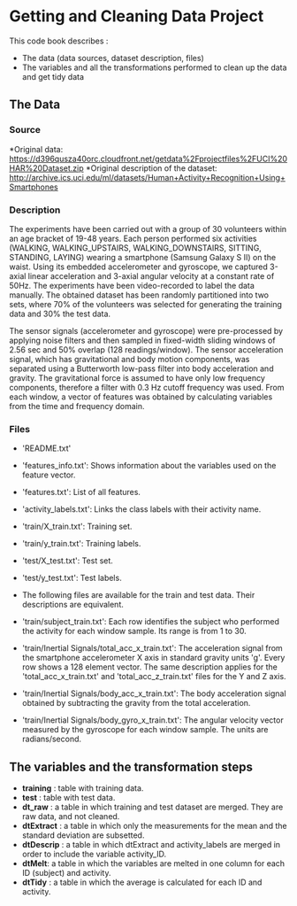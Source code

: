 # Getting and Cleaning Data Project

This code book describes : 

* The data (data sources, dataset description, files)
* The variables and all the transformations performed to clean up the data and get tidy data 

## The Data

### Source

*Original data: https://d396qusza40orc.cloudfront.net/getdata%2Fprojectfiles%2FUCI%20HAR%20Dataset.zip
*Original description of the dataset: http://archive.ics.uci.edu/ml/datasets/Human+Activity+Recognition+Using+Smartphones

### Description
The experiments have been carried out with a group of 30 volunteers within an age bracket of 19-48 years. Each person performed six activities (WALKING, WALKING_UPSTAIRS, WALKING_DOWNSTAIRS, SITTING, STANDING, LAYING) wearing a smartphone (Samsung Galaxy S II) on the waist. Using its embedded accelerometer and gyroscope, we captured 3-axial linear acceleration and 3-axial angular velocity at a constant rate of 50Hz. The experiments have been video-recorded to label the data manually. The obtained dataset has been randomly partitioned into two sets, where 70% of the volunteers was selected for generating the training data and 30% the test data.

The sensor signals (accelerometer and gyroscope) were pre-processed by applying noise filters and then sampled in fixed-width sliding windows of 2.56 sec and 50% overlap (128 readings/window). The sensor acceleration signal, which has gravitational and body motion components, was separated using a Butterworth low-pass filter into body acceleration and gravity. The gravitational force is assumed to have only low frequency components, therefore a filter with 0.3 Hz cutoff frequency was used. From each window, a vector of features was obtained by calculating variables from the time and frequency domain.

### Files

* 'README.txt'

* 'features_info.txt': Shows information about the variables used on the feature vector.

* 'features.txt': List of all features.

* 'activity_labels.txt': Links the class labels with their activity name.

* 'train/X_train.txt': Training set.

* 'train/y_train.txt': Training labels.

* 'test/X_test.txt': Test set.

* 'test/y_test.txt': Test labels.

* The following files are available for the train and test data. Their descriptions are equivalent.

* 'train/subject_train.txt': Each row identifies the subject who performed the activity for each window sample. Its range is from 1 to 30.

* 'train/Inertial Signals/total_acc_x_train.txt': The acceleration signal from the smartphone accelerometer X axis in standard gravity units 'g'. Every row shows a 128 element vector. The same description applies for the 'total_acc_x_train.txt' and 'total_acc_z_train.txt' files for the Y and Z axis.

* 'train/Inertial Signals/body_acc_x_train.txt': The body acceleration signal obtained by subtracting the gravity from the total acceleration.

* 'train/Inertial Signals/body_gyro_x_train.txt': The angular velocity vector measured by the gyroscope for each window sample. The units are radians/second.

## The variables and the transformation steps

* **training** : table with training data.
* **test** : table with test data.
* **dt_raw** : a table in which training and test dataset are merged. They are raw data, and not cleaned.
* **dtExtract** : a table in which only the measurements for the mean and the standard deviation are subsetted.
* **dtDescrip** : a table in which dtExtract and activity_labels are merged in order to include the variable activity_ID.
* **dtMelt**: a table in which the variables are melted in one column for each ID (subject) and activity.
* **dtTidy** : a table in which the average is calculated for each ID and activity.



